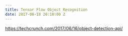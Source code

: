 ```yaml
---
title: Tensor Flow Object Recognition
date: 2017-06-18 20:10:00 Z
---
```


https://techcrunch.com/2017/06/16/object-detection-api/